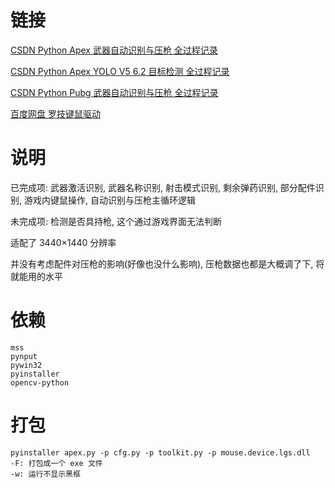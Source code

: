 
# 链接

[CSDN Python Apex 武器自动识别与压枪 全过程记录](https://blog.csdn.net/mrathena/article/details/126918389)

[CSDN Python Apex YOLO V5 6.2 目标检测 全过程记录](https://blog.csdn.net/mrathena/article/details/126860226)

[CSDN Python Pubg 武器自动识别与压枪 全过程记录](https://blog.csdn.net/mrathena/article/details/128129079)

[百度网盘 罗技键鼠驱动](https://pan.baidu.com/s/1VkE2FQrNEOOkW6tCOLZ-kw?pwd=yh3s)

# 说明

已完成项: 武器激活识别, 武器名称识别, 射击模式识别, 剩余弹药识别, 部分配件识别, 游戏内键鼠操作, 自动识别与压枪主循环逻辑

未完成项: 检测是否具持枪, 这个通过游戏界面无法判断

适配了 3440×1440 分辨率

并没有考虑配件对压枪的影响(好像也没什么影响), 压枪数据也都是大概调了下, 将就能用的水平

# 依赖

```
mss
pynput
pywin32
pyinstaller
opencv-python
```

# 打包

```
pyinstaller apex.py -p cfg.py -p toolkit.py -p mouse.device.lgs.dll
-F: 打包成一个 exe 文件
-w: 运行不显示黑框
```
